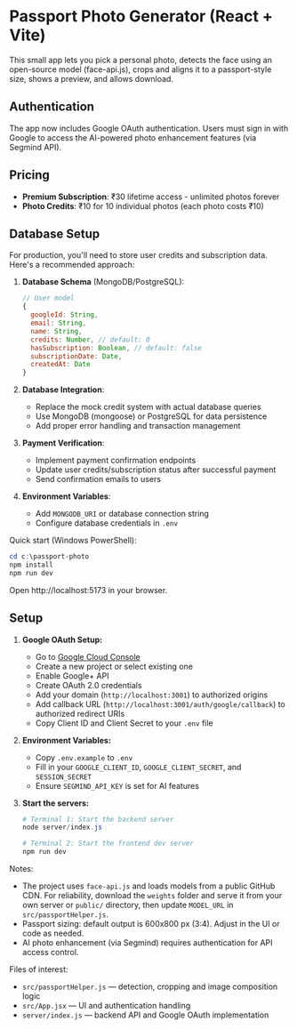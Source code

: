 # Passport Photo Generator (React + Vite)

This small app lets you pick a personal photo, detects the face using an open-source model (face-api.js), crops and aligns it to a passport-style size, shows a preview, and allows download.

## Authentication

The app now includes Google OAuth authentication. Users must sign in with Google to access the AI-powered photo enhancement features (via Segmind API).

## Pricing

- **Premium Subscription**: ₹30 lifetime access - unlimited photos forever
- **Photo Credits**: ₹10 for 10 individual photos (each photo costs ₹10)

## Database Setup

For production, you'll need to store user credits and subscription data. Here's a recommended approach:

1. **Database Schema** (MongoDB/PostgreSQL):
   ```javascript
   // User model
   {
     googleId: String,
     email: String,
     name: String,
     credits: Number, // default: 0
     hasSubscription: Boolean, // default: false
     subscriptionDate: Date,
     createdAt: Date
   }
   ```

2. **Database Integration**:
   - Replace the mock credit system with actual database queries
   - Use MongoDB (mongoose) or PostgreSQL for data persistence
   - Add proper error handling and transaction management

3. **Payment Verification**:
   - Implement payment confirmation endpoints
   - Update user credits/subscription status after successful payment
   - Send confirmation emails to users

4. **Environment Variables**:
   - Add `MONGODB_URI` or database connection string
   - Configure database credentials in `.env`

Quick start (Windows PowerShell):

```powershell
cd c:\passport-photo
npm install
npm run dev
```

Open http://localhost:5173 in your browser.

## Setup

1. **Google OAuth Setup:**
   - Go to [Google Cloud Console](https://console.cloud.google.com/)
   - Create a new project or select existing one
   - Enable Google+ API
   - Create OAuth 2.0 credentials
   - Add your domain (`http://localhost:3001`) to authorized origins
   - Add callback URL (`http://localhost:3001/auth/google/callback`) to authorized redirect URIs
   - Copy Client ID and Client Secret to your `.env` file

2. **Environment Variables:**
   - Copy `.env.example` to `.env`
   - Fill in your `GOOGLE_CLIENT_ID`, `GOOGLE_CLIENT_SECRET`, and `SESSION_SECRET`
   - Ensure `SEGMIND_API_KEY` is set for AI features

3. **Start the servers:**
   ```powershell
   # Terminal 1: Start the backend server
   node server/index.js

   # Terminal 2: Start the frontend dev server
   npm run dev
   ```

Notes:
- The project uses `face-api.js` and loads models from a public GitHub CDN. For reliability, download the `weights` folder and serve it from your own server or `public/` directory, then update `MODEL_URL` in `src/passportHelper.js`.
- Passport sizing: default output is 600x800 px (3:4). Adjust in the UI or code as needed.
- AI photo enhancement (via Segmind) requires authentication for API access control.

Files of interest:
- `src/passportHelper.js` — detection, cropping and image composition logic
- `src/App.jsx` — UI and authentication handling
- `server/index.js` — backend API and Google OAuth implementation
